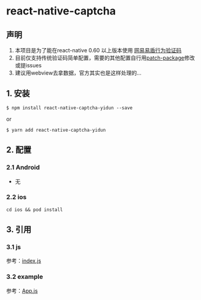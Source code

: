 
# react-native-captcha

## 声明

1. 本项目是为了能在react-native 0.60 以上版本使用 [网易易盾行为验证码](https://support.dun.163.com/documents/15588062143475712?docId=150401879704260608)
2. 目前仅支持传统验证码简单配置，需要的其他配置自行用[patch-package](https://github.com/ds300/patch-package)修改或提issues
3. 建议用webview去拿数据，官方其实也是这样处理的...

## 1. 安装

`$ npm install react-native-captcha-yidun --save`

or

`$ yarn add react-native-captcha-yidun`

## 2. 配置

### 2.1 Android

* 无

### 2.2 ios

```shell
cd ios && pod install

```

## 3. 引用

### 3.1 js

参考：[index.js](https://github.com/meow4world/react-native-captcha/blob/main/index.js)

### 3.2 example

参考：[App.js](https://github.com/meow4world/react-native-captcha/blob/main/example/App.js)